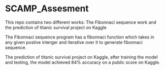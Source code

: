 # SCAMP_Assesment

This repo contains two different works: The Fibonnaci sequence work and the prediction of titanic survival project on Kaggle

The Fibonnaci sequence program has a fibonnaci function which takes in any given postive interger and iterative over it to generate fibonnaci sequence.

The prediction of titanic survival project on Kaggle, after training the model and testing, the model achieved 84% accuracy on a public score on Kaggle.
